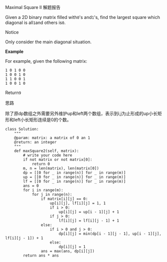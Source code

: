 Maximal Square II 解题报告

Given a 2D binary matrix filled with`0`'s and`1`'s, find the largest square which diagonal is all`1`and others is`0`.

Notice

Only consider the main diagonal situation.

**Example**

For example, given the following matrix:

```
1 0 1 0 0
1 0 0 1 0
1 1 0 0 1
1 0 0 1 0
```

Return`9`

思路

除了原dp数组之外需要另外维护up和left两个数组，表示到i,j为止形成的up小长矩形和left小长矩形连续是0的个数。

```
class Solution:
    """
    @param: matrix: a matrix of 0 an 1
    @return: an integer
    """
    def maxSquare2(self, matrix):
        # write your code here
        if not matrix or not matrix[0]:
            return 0
        m, n = len(matrix), len(matrix[0])
        dp = [[0 for _ in range(n)] for _ in range(m)]
        up = [[0 for _ in range(n)] for _ in range(m)]
        lf = [[0 for _ in range(n)] for _ in range(m)]
        ans = 0
        for i in range(m):
            for j in range(n):
                if matrix[i][j] == 0:
                    up[i][j], lf[i][j] = 1, 1
                    if i > 0:
                        up[i][j] = up[i - 1][j] + 1
                    if j > 0:
                        lf[i][j] = lf[i][j - 1] + 1
                else:
                    if i > 0 and j > 0:
                        dp[i][j] = min(dp[i - 1][j - 1], up[i - 1][j], lf[i][j - 1]) + 1
                    else:
                        dp[i][j] = 1
                ans = max(ans, dp[i][j])
        return ans * ans
```



